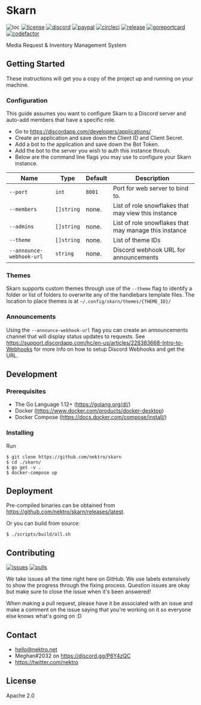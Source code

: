# Skarn
![loc](https://sloc.xyz/github/nektro/skarn)
[![license](https://img.shields.io/github/license/nektro/skarn.svg)](https://github.com/nektro/skarn/blob/master/LICENSE)
[![discord](https://img.shields.io/discord/551971034593755159.svg)](https://discord.gg/P6Y4zQC)
[![paypal](https://img.shields.io/badge/donate-paypal-009cdf)](https://paypal.me/nektro)
[![circleci](https://circleci.com/gh/nektro/skarn.svg?style=svg)](https://circleci.com/gh/nektro/skarn)
[![release](https://img.shields.io/github/v/release/nektro/skarn)](https://github.com/nektro/skarn/releases/latest)
[![goreportcard](https://goreportcard.com/badge/github.com/nektro/skarn)](https://goreportcard.com/report/github.com/nektro/skarn)
[![codefactor](https://www.codefactor.io/repository/github/nektro/skarn/badge)](https://www.codefactor.io/repository/github/nektro/skarn)

Media Request & Inventory Management System

## Getting Started
These instructions will get you a copy of the project up and running on your machine.

### Configuration
This guide assumes you want to configure Skarn to a Discord server and auto-add members that have a specific role.

- Go to https://discordapp.com/developers/applications/
- Create an application and save down the Client ID and Client Secret.
- Add a bot to the application and save down the Bot Token.
- Add the bot to the server you wish to auth this instance throuh.
- Below are the command line flags you may use to configure your Skarn instance.

| Name | Type | Default | Description |
|------|------|---------|-------------|
| `--port` | `int` | `8001` | Port for web server to bind to. |
| `--members` | `[]string` | none. | List of role snowflakes that may view this instance |
| `--admins` | `[]string` | none. | List of role snowflakes that may manage this instance |
| `--theme` | `[]string` | none. | List of theme IDs |
| `--announce-webhook-url` | `string` | none. | Discord webhook URL for announcements |

### Themes
Skarn supports custom themes through use of the `--theme` flag to identify a folder or list of folders to overwrite any of the handlebars template files. The location to place themes is at `~/.config/skarn/themes/{THEME_ID}/`

### Announcements
Using the `--announce-webhook-url` flag you can create an announcements channel that will display status updates to requests. See https://support.discordapp.com/hc/en-us/articles/228383668-Intro-to-Webhooks for more info on how to setup Discord Webhooks and get the URL.

## Development

### Prerequisites
- The Go Language 1.12+ (https://golang.org/dl/)
- Docker (https://www.docker.com/products/docker-desktop)
- Docker Compose (https://docs.docker.com/compose/install/)

### Installing
Run
```
$ git clone https://github.com/nektro/skarn
$ cd ./skarn/
$ go get -v .
$ docker-compose up
```

## Deployment
Pre-compiled binaries can be obtained from https://github.com/nektro/skarn/releases/latest.

Or you can build from source:
```
$ ./scripts/build/all.sh
```

## Contributing
[![issues](https://img.shields.io/github/issues/nektro/skarn.svg)](https://github.com/nektro/skarn/issues)
[![pulls](https://img.shields.io/github/issues-pr/nektro/skarn.svg)](https://github.com/nektro/skarn/pulls)

We take issues all the time right here on GitHub. We use labels extensively to show the progress through the fixing process. Question issues are okay but make sure to close the issue when it's been answered!

When making a pull request, please have it be associated with an issue and make a comment on the issue saying that you're working on it so everyone else knows what's going on :D

## Contact
- hello@nektro.net
- Meghan#2032 on https://discord.gg/P6Y4zQC
- https://twitter.com/nektro

## License
Apache 2.0
